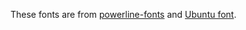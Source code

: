 These fonts are from [powerline-fonts](https://github.com/Lokaltog/powerline-fonts) and [Ubuntu font](https://design.ubuntu.com/font).
